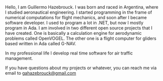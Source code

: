 Hello, I am Guillermo Hazebrouck. I was born and raced in Argentina, where I studied aeronautical engineering. I started programming in the frame of numerical computations for flight mechanics, and soon after I became software developer.
I used to program a lot in .NET, but now I mostly program in Ada. I am involved in two different open source projects that I have created.
One is basically a calculation engine for aerodynamic problems called OpenVOGEL.
The other one is a flight computer for gliders based written in Ada called G-NAV.

In my professional life I develop real time software for air traffic management.

If you have questions about my projects or whatever, you can reach me via email to gahazebrouck@gmail.com

